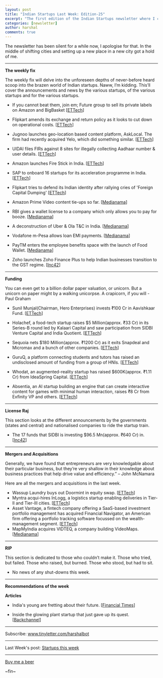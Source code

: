```yaml
---
layout: post
title: "Indian Startups Last Week: Edition-25"
excerpt: "The first edition of the Indian Startups newsletter where I curate the what went down in the ecosystem last week."
categories: [newsletter]
author: harshal
comments: true
---
```

The newsletter has been silent for a while now, I apologise for that. In the middle of shifting cities and setting up a new place in a new city got a hold of me. 

***

**The weekly fix**

The weekly fix will delve into the unforeseen depths of never-before heard scoop into the brazen world of Indian startups. Naww, I’m kidding. This’ll cover the announcements and news by the various startups, of the various startups and for the various startups. 

* If you cannot beat them, join em; Future group to sell its private labels on Amazon and BigBasket [[ETTech](http://tech.economictimes.indiatimes.com/news/internet/future-group-to-sell-its-labels-on-amazon-and-big-basket/58290509)]

* Flipkart amends its exchange and return policy as it looks to cut down on operational costs. [[ETTech](http://tech.economictimes.indiatimes.com/news/internet/flipkart-tightens-exchange-policy-to-cut-operational-costs/58290322)]

* Jugnoo launches geo-location based content platform, AskLocal. The firm had recently acquired Yelo, which did something similar. [[ETTech](http://tech.economictimes.indiatimes.com/news/startups/jugnoo-launches-geo-location-based-content-platform-asklocal/58282690)]

* UIDAI files FIRs against 8 sites for illegally collecting Aadhaar number & user details. [[ETTech](http://tech.economictimes.indiatimes.com/news/corporate/uidai-files-firs-against-8-sites-for-illegally-collecting-aadhaar-number-user-details/58273365)]
* Amazon launches Fire Stick in India. [[ETTech](http://tech.economictimes.indiatimes.com/news/technology/amazon-offers-video-streaming-device/58272701)]
* SAP to onboard 16 startups for its acceleration programme in India. [[ETTech](http://tech.economictimes.indiatimes.com/news/startups/sap-to-onboard-16-startups-for-acceleration-programme-in-india/58272108)]
* Flipkart tries to defend its Indian identity after rallying cries of 'Foreign Capital Dumping' [[ETTech](http://tech.economictimes.indiatimes.com/news/startups/we-are-as-local-as-infosys-icici-and-hdfc-despite-foreign-funding-flipkart/58252880)] 
* Amazon Prime Video content tie-ups so far. [[Medianama](http://www.medianama.com/2017/04/223-amazon-prime-video-content-tie-ups/)]
* RBI gives a wallet license to a company which only allows you to pay for booze. [[Medianama](http://www.medianama.com/2017/04/223-hip-bar-rbi-wallet-licence/)]
* A deconstruction of Uber & Ola T&C in India. [[Medianama](http://www.medianama.com/2017/04/223-uber-and-ola-terms-conditions/)]
* Vodafone m-Pesa allows loan EMI payments. [[Medianama](http://www.medianama.com/2017/04/223-vodafone-mpesa-emi-payments/)]
* PayTM enters the employee benefits space with the launch of Food Wallet. [[Medianama](http://www.medianama.com/2017/04/223-paytm-food-wallet/)]
* Zoho launches Zoho Finance Plus to help Indian businesses transition to the GST regime. [[Inc42](https://inc42.com/buzz/zoho-launches-zoho-finance-plus/)]

***

**Funding**

You can even get to a billion dollar paper valuation, or unicorn. But a unicorn on paper might by a walking unicorpse. A crapicorn, if you will - Paul Graham

* Sunil Munjal(Chairman, Hero Enterprises) invests ₹100 Cr in Aavishkaar Fund. [[ETTech](http://tech.economictimes.indiatimes.com/news/startups/hero-enterprise-chairman-sunil-munjal-invests-rs-100-cr-in-new-aavishkaar-fund/58280171)]

* Holachef, a food-tech startup raises $5 Million(approx. ₹33 Cr) in its Series-B round led by Kalaari Capital and saw participation from SIDBI Venture Capital and India Quotient. 
[[ETTech](http://tech.economictimes.indiatimes.com/news/startups/foodtech-startup-holachef-raises-5-million-in-series-b-funding/58272908)]

* Sequoia nets $180 Million(approx. ₹1200 Cr) as it exits Snapdeal and Micromax and a bunch of other companies. [[ETTech](http://tech.economictimes.indiatimes.com/news/startups/sequoia-nets-180m-in-secondary-sale-exits-micromax-snapdeal/58272853)] 

* GuruQ, a platform connecting students and tutors has raised an undisclosed amount of funding from a group of HNIs.
[[ETTech](http://tech.economictimes.indiatimes.com/news/startups/edtech-startup-guruq-raises-undisclosed-funding/58258804)]

* Whodat, an augmented-reality startup has raised $600K(approx. ₹1.11 Cr) from IdeaSpring Capital. [[ETTech](http://tech.economictimes.indiatimes.com/news/startups/augmented-reality-startup-whodat-raises-600k-from-ideaspring-capital/58233789)]
* Absentia, an AI startup building an engine that can create interactive content for games with minimal human interaction, raises ₹8 Cr from Exfinity VP and others. [[ETTech](http://tech.economictimes.indiatimes.com/news/startups/absentia-raises-rs-8-cr-from-exfinity-vp-others/58233680)]

***

**License Raj**

This section looks at the different announcements by the governments (states and central) and nationalised companies to ride the startup train.

* The 17 funds that SIDBI is investing $96.5 Mn(approx. ₹640 Cr) in. [[Inc42](https://inc42.com/buzz/sidbi-ffs-aif-2017/)]





***

**Mergers and Acquisitions**

Generally, we have found that entrepreneurs are very knowledgable about their particular business, but they’re very shallow in their knowledge about business practices that help drive value and efficiency.” – John McNamara

Here are all the mergers and acquisitions in the last week.

* Wassup Laundry buys out Doormint in equity swap. [[ETTech](http://tech.economictimes.indiatimes.com/news/startups/wassup-laundry-buys-out-doormint-in-equity-swap/58291180)]
* Myntra acqui-hires InLogg, a logistics startup enabling deliveries in Tier-II and Tier-III cities. [[ETTech](http://tech.economictimes.indiatimes.com/news/startups/myntra-acqui-hires-logistics-co-inlogg/58254364)]
* Asset Vantage, a fintech company offering a SaaS-based investment portfolio management has acquired Financial Navigator, an American firm offering a portfolio tracking software focussed on the wealth-management segment. [[ETTech](http://tech.economictimes.indiatimes.com/news/startups/mumbai-based-asset-vantage-acquires-financial-navigator/58252367)]
* MapMyIndia acquires VIDTEQ, a company building VideoMaps. [[Medianama](http://www.medianama.com/2017/04/223-vodafone-mpesa-emi-payments/)]


***

**RIP**

This section is dedicated to those who couldn’t make it. Those who tried, but failed. Those who raised, but burned. Those who stood, but had to sit.

* No news of any shut-downs this week. 


***

**Recommendations of the week**

**Articles**

* India's young are fretting about their future. [[Financial Times](https://www.ft.com/content/2306703e-2349-11e7-a34a-538b4cb30025)]

* Inside the glowing plant startup that just gave up its quest. [[Backchannel](https://backchannel.com/inside-the-glowing-plant-startup-that-just-gave-up-its-quest-1e5502cb4808?source=collection_home---2------0-----------)]

***


Subscribe: www.tinyletter.com/harshalbot

***

Last Week's post: [Startups this week](https://www.reddit.com/r/india/comments/62xpsc/indian_startups_last_week_27th_march_1st_april/)

***

[Buy me a beer](https://www.instamojo.com/harshalbot/indian-startups-last-week-buy-me-a-beer/?ref=store)

~fin~